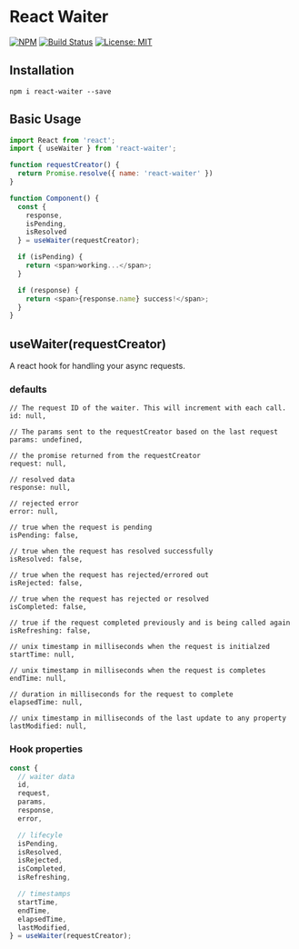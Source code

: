 # React Waiter

[![NPM](https://img.shields.io/npm/v/react-waiter)](https://npmjs.org/package/react-waiter)
[![Build Status](https://travis-ci.org/billyxs/react-waiter.svg?branch=master)](https://travis-ci.org/billyxs/react-waiter)
[![License: MIT](https://img.shields.io/badge/License-MIT-blue.svg)](https://opensource.org/licenses/MIT)

## Installation

`npm i react-waiter --save`

## Basic Usage

```javascript
import React from 'react';
import { useWaiter } from 'react-waiter';

function requestCreator() {
  return Promise.resolve({ name: 'react-waiter' })
}

function Component() {
  const { 
    response, 
    isPending, 
    isResolved 
  } = useWaiter(requestCreator);

  if (isPending) {
    return <span>working...</span>;
  }

  if (response) {
    return <span>{response.name} success!</span>;
  }
}
```

## useWaiter(requestCreator)

A react hook for handling your async requests.

### defaults

```
// The request ID of the waiter. This will increment with each call.
id: null,

// The params sent to the requestCreator based on the last request
params: undefined,

// the promise returned from the requestCreator
request: null,

// resolved data
response: null,

// rejected error
error: null,

// true when the request is pending
isPending: false,

// true when the request has resolved successfully
isResolved: false,

// true when the request has rejected/errored out
isRejected: false,

// true when the request has rejected or resolved
isCompleted: false,

// true if the request completed previously and is being called again
isRefreshing: false,

// unix timestamp in milliseconds when the request is initialzed
startTime: null,

// unix timestamp in milliseconds when the request is completes
endTime: null,

// duration in milliseconds for the request to complete 
elapsedTime: null,

// unix timestamp in milliseconds of the last update to any property
lastModified: null,
```

### Hook properties

```javascript
const {
  // waiter data
  id,
  request,
  params, 
  response,
  error,

  // lifecyle
  isPending,
  isResolved,
  isRejected,
  isCompleted,
  isRefreshing,

  // timestamps
  startTime,
  endTime,
  elapsedTime,
  lastModified,
} = useWaiter(requestCreator);
```

